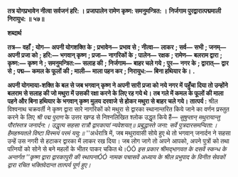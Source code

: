 **तत्र योगप्रभावेन नीत्वा सर्वजनं हरि: ।** **प्रजापालेन रामेण कृष्ण: समनुमन्त्रित: ।** **निर्जगाम पुरद्वारात्पद्ममाली निरायुध: ॥ ५७॥** 

**शब्दार्थ** 

**तत्र—** **वहाँ** **; योग—** **अपनी योगशक्ति के** **; प्रभावेन—** **प्रभाव से** **; नीत्वा—** **लाकर** **; सर्व—** **सभी** **; जनम्—** **अपनी प्रजा को** **; हरि:—** **भगवान् कृष्ण** **; प्रजा—** **नागरिकों के** **; पालेन—** **रक्षक** **; रामेण—** **बलराम द्वारा** **; कृष्ण:—** **कृष्ण ने** **; समनुमन्त्रित:—** **सलाह की** **;** **निर्जगाम—** **बाहर चले गये** **; पुर—** **नगर के** **; द्वारात्—** **द्वार से** **; पद्म—** **कमल के फूलों की** **; माली—** **माला पहन कर** **; निरायुध:—** **बिना हथियार के।** **.** 

**अपनी योगमाया-शक्ति के बल से जब भगवान् कृष्ण ने अपनी सारी प्रजा को नये नगर में** **पहुँचा दिया तो उन्होंने बलराम से सलाह की जो मथुरा में उसकी रक्षा करने के लिए रह गये थे।** **तब गले में कमल के फूलों की माला पहने और बिना हथियार के भगवान् कृष्ण मुलय दरवाजे** **से होकर मथुरा से बाहर चले गये।** **तात्पर्य :** श्रील विश्वनाथ चक्रवर्ती ने कृष्ण द्वारा सारे नागरिकों को मथुरा से द्वारका स्थानान्तरित किये जाने का वर्णन प्रस्तुत करने के लिए *श्री पद्म पुराण* के उत्तर खण्ड से निश्नलिखित श्लोक उद्धृत किये हैं— *सुषुप्तान् मथुरायान्तु पौरांस्तत्र जनार्दन:।* *उद्धृत्य सहसा रात्रौ द्वारकायां न्यवेशयत्॥* *प्रबुद्धास्ते जना: सर्वे पुत्रदारसमन्विता:।* *हैमहश्र्यतले विष्टा विस्मयं परमं ययु:॥* ''अर्धरात्रि में, जब मथुरावासी सोये हुए थे तो भगवान् जनार्दन ने सहसा उन्हें उस नगरी से हटाकर द्वारका में लाकर रख दिया। जब लोग जागे तो अपने आपको, अपने पुत्रों को तथा पत्नियों को सोने से बने महलों के भीतर पाकर चकित थे।ÓÓ *इस प्रकार श्रीमद्भागवत के दसवें स्कन्ध के अन्तर्गत ''कृष्ण द्वारा द्वारकापुरी की स्थापनाÓÓ नामक* *पचासवें अध्याय के श्रील प्रभुपाद के विनीत सेवकों द्वारा रचित भक्तिवेदान्त तात्पर्य पूर्ण हुए।* 